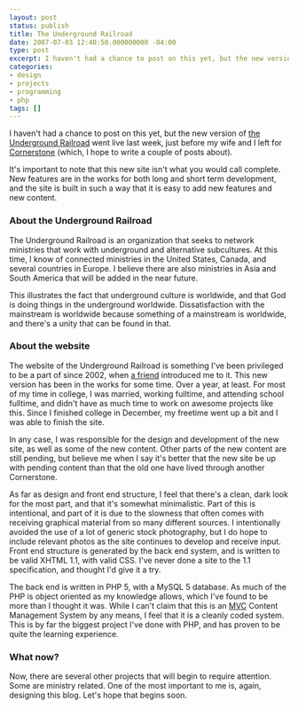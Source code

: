 ```yaml
---
layout: post
status: publish
title: The Underground Railroad
date: 2007-07-03 12:40:50.000000000 -04:00
type: post
excerpt: I haven't had a chance to post on this yet, but the new version of <a href="http://www.theundergroundrailroad.org/">the Underground Railroad</a> went live last week, just before my wife and I left for <a href="http://www.cornerstonefestival.com/">Cornerstone</a> (which, I hope to write a couple of posts about).
categories:
- design
- projects
- programming
- php
tags: []
---
```

I haven't had a chance to post on this yet, but the new version of <a href="http://www.theundergroundrailroad.org/">the Underground Railroad</a> went live last week, just before my wife and I left for <a href="http://www.cornerstonefestival.com/">Cornerstone</a> (which, I hope to write a couple of posts about).

It's important to note that this new site isn't what you would call complete. New features are in the works for both long and short term development, and the site is built in such a way that it is easy to add new features and new content.
<h3>About the Underground Railroad</h3>
The Underground Railroad is an organization that seeks to network ministries that work with underground and alternative subcultures. At this time, I know of connected ministries in the United States, Canada, and several countries in Europe. I believe there are also ministries in Asia and South America that will be added in the near future.

This illustrates the fact that underground culture is worldwide, and that God is doing things in the underground worldwide. Dissatisfaction with the mainstream is worldwide because something of a mainstream is worldwide, and there's a unity that can be found in that.
<h3>About the website</h3>
The website of the Underground Railroad is something I've been privileged to be a part of since 2002, when <a href="http://www.bluboxrevolution.com/">a friend</a> introduced me to it. This new version has been in the works for some time. Over a year, at least. For most of my time in college, I was married, working fulltime, and attending school fulltime, and didn't have as much time to work on awesome projects like this. Since I finished college in December, my freetime went up a bit and I was able to finish the site.

In any case, I was responsible for the design and development of the new site, as well as some of the new content. Other parts of the new content are still pending, but believe me when I say it's better that the new site be up with pending content than that the old one have lived through another Cornerstone.

As far as design and front end structure, I feel that there's a clean, dark look for the most part, and that it's somewhat minimalistic. Part of this is intentional, and part of it is due to the slowness that often comes with receiving graphical material from so many different sources. I intentionally avoided the use of a lot of generic stock photography, but I do hope to include relevant photos as the site continues to develop and receive input. Front end structure is generated by the back end system, and is written to be valid XHTML 1.1, with valid CSS. I've never done a site to the 1.1 specification, and thought I'd give it a try.

The back end is written in PHP 5, with a MySQL 5 database. As much of the PHP is object oriented as my knowledge allows, which I've found to be more than I thought it was. While I can't claim that this is an <a href="http://en.wikipedia.org/wiki/Model-view-controller">MVC</a> Content Management System by any means, I feel that it is a cleanly coded system. This is by far the biggest project I've done with PHP, and has proven to be quite the learning experience.
<h3>What now?</h3>
Now, there are several other projects that will begin to require attention. Some are ministry related. One of the most important to me is, again, designing this blog. Let's hope that begins soon.

